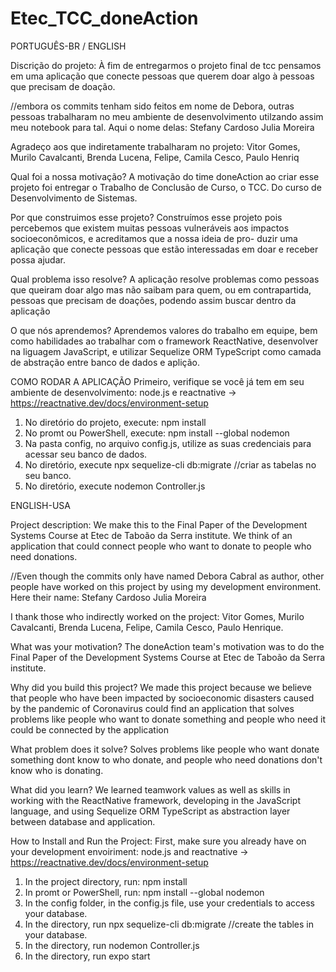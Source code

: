 # Etec_TCC_doneAction

PORTUGUÊS-BR / ENGLISH

Discrição do projeto:
À fim de entregarmos o projeto final de tcc pensamos em uma aplicação que conecte pessoas que querem doar algo à pessoas que precisam de doação.

//embora os commits tenham sido feitos em nome de Debora, outras pessoas trabalharam no meu ambiente de desenvolvimento
utilzando assim meu notebook para tal.
Aqui o nome delas:
Stefany Cardoso
Julia Moreira

Agradeço aos que indiretamente trabalharam no projeto: Vitor Gomes, Murilo Cavalcanti, Brenda Lucena, Felipe, Camila Cesco, Paulo Henriq

Qual foi a nossa motivação?
A motivação do time doneAction ao criar esse projeto foi entregar o Trabalho de Conclusão de Curso, o TCC. Do curso de 
Desenvolvimento de Sistemas.

Por que construimos esse projeto?
Construímos esse projeto pois percebemos que existem muitas pessoas vulneráveis aos impactos socioeconômicos, e acreditamos que a nossa ideia de pro-
duzir uma aplicação que conecte pessoas que estão interessadas em doar e receber possa ajudar.

Qual problema isso resolve?
A aplicação resolve problemas como pessoas que queiram doar algo mas não saibam para quem, ou em contrapartida, pessoas que precisam de doações,
podendo assim buscar dentro da aplicação

O que nós aprendemos? 
Aprendemos valores do trabalho em equipe, bem como habilidades ao trabalhar com o framework ReactNative, desenvolver na liguagem JavaScript, e utilizar
Sequelize ORM TypeScript como camada de abstração entre banco de dados e aplição.

COMO RODAR A APLICAÇÃO
Primeiro, verifique se você já tem em seu ambiente de desenvolvimento: node.js e reactnative -> https://reactnative.dev/docs/environment-setup
1. No diretório do projeto, execute: npm install
2. No promt ou PowerShell, execute: npm install --global nodemon
3. Na pasta config, no arquivo config.js, utilize as suas credenciais para acessar seu banco de dados.
4. No diretório, execute npx sequelize-cli db:migrate //criar as tabelas no seu banco.
5. No diretório, execute nodemon Controller.js

ENGLISH-USA

Project description:
We make this to the Final Paper of the Development Systems Course at Etec de Taboão da Serra institute. We think of an application that could connect 
people who want to donate to people who need donations.

//Even though the commits only have named Debora Cabral as author, other people have worked on this project by using my development environment.
Here their name:
Stefany Cardoso
Julia Moreira 

I thank those who indirectly worked on the project: Vitor Gomes, Murilo Cavalcanti, Brenda Lucena, Felipe, Camila Cesco, Paulo Henrique.

What was your motivation?
The doneAction team's motivation was to do the Final Paper of the Development Systems Course at Etec de Taboão da Serra institute.

Why did you build this project?
We made this project because we believe that people who have been impacted by socioeconomic disasters caused by the pandemic  of Coronavirus could find 
an application that solves problems like people who want to donate something and people who need it could be connected by the application

What problem does it solve?
Solves problems like people who want donate something dont know to who donate, and people who need donations don't know who is donating.

What did you learn?
We learned teamwork values as well as skills in working with the ReactNative framework, developing in the JavaScript language, and using
Sequelize ORM TypeScript as abstraction layer between database and application.

How to Install and Run the Project:
First, make sure you already have on your development envoiriment: node.js and reactnative -> https://reactnative.dev/docs/environment-setup
1. In the project directory, run: npm install
2. In promt or PowerShell, run: npm install --global nodemon
3. In the config folder, in the config.js file, use your credentials to access your database.
4. In the directory, run npx sequelize-cli db:migrate //create the tables in your database.
5. In the directory, run nodemon Controller.js
6. In the directory, run expo start

